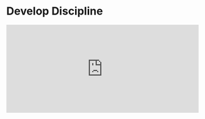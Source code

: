 # Develop Discipline

<!-- https://open.spotify.com/episode/4ibKQaT4xknul0VDKgwdK1?si=bJDj2RCDQU6Ih8M2PU9xQA&dl_branch=1 -->

<iframe src="https://open.spotify.com/embed/episode/3tp9rvotYunLFcxILmJuKB" width="100%" height="232" frameBorder="0" allowtransparency="true" allow="encrypted-media"></iframe>
